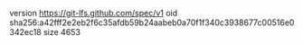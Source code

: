 version https://git-lfs.github.com/spec/v1
oid sha256:a42fff2e2eb2f6c35afdb59b24aabeb0a70f1f340c3938677c00516e0342ec18
size 4653
